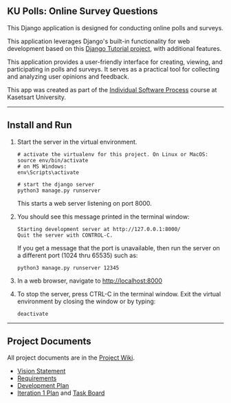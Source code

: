 ## KU Polls: Online Survey Questions 

This Django application is designed for conducting online polls and surveys. 

This application leverages Django's built-in functionality for web development based on this [Django Tutorial project][django-tutorial], with additional features.

This application provides a user-friendly interface for creating, viewing, and participating in polls and surveys. It serves as a practical tool for collecting and analyzing user opinions and feedback.

This app was created as part of the [Individual Software Process](
https://cpske.github.io/ISP) course at Kasetsart University.

---

## Install and Run

1. Start the server in the virtual environment. 
   ```
   # activate the virtualenv for this project. On Linux or MacOS:
   source env/bin/activate
   # on MS Windows:
   env\Scripts\activate

   # start the django server
   python3 manage.py runserver
   ```
   This starts a web server listening on port 8000.

2. You should see this message printed in the terminal window:
   ```
   Starting development server at http://127.0.0.1:8000/
   Quit the server with CONTROL-C.
   ```
   If you get a message that the port is unavailable, then run the server on a different port (1024 thru 65535) such as:
   ```
   python3 manage.py runserver 12345
   ```

3. In a web browser, navigate to <http://localhost:8000>

4. To stop the server, press CTRL-C in the terminal window. Exit the virtual environment by closing the window or by typing:
   ```
   deactivate
   ```

---

## Project Documents

All project documents are in the [Project Wiki](../../wiki/Home).

- [Vision Statement](../../wiki/Vision%20Statement)
- [Requirements](../../wiki/Development-Plan)
- [Development Plan](../../wiki/Iteration-1-Plan)
- [Iteration 1 Plan](../../wiki/Requirements) and [Task Board](https://github.com/users/CondricNay/projects/3/views/1)

[django-tutorial]: https://docs.djangoproject.com/en/4.2/intro/tutorial01/